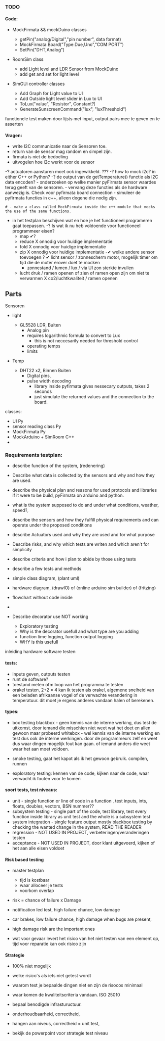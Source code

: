 
### TODO


#### Code:

- MockFirmata && mockDuino classes
    - getPin("analog/Digital","pin number", data format) 
    - MockFirmata.Board("Type:Due,Uno","COM PORT")
    - SetPin("DHT,Analog")

- RoomSim class
    - add Light level and LDR Sensor from MockDuino
    - add get and set for light level

- SimGUi controller classes
    - Add Graph for Light value to UI
    - Add Outside light level slider in Lux to UI
    - ToLux("value", "Resistor", Constant?)
    - GenerateSunscreenCommand("lux", "luxThreshold")

functionele test maken
door lijsts met input, output pairs mee te geven en te asserten


#### Vragen:

- write I2C communicatie naar de Sensoren toe.
-   return van de sensor mag random en simpel zijn.
-   firmata is niet de bedoeling
-   uitvogelen hoe i2c werkt voor de sensor

-? actuatoren aansturen moet ook ingewikkeld. ???
-? how to mock i2c? in either C++ or Python?
    -? de output van de getTemperature() functie als i2C data encoden?
    - onderzoeken op welke manier pyFirmata sensor waardes terug geeft van de sensoren. 
    - vervang deze functies als de hardware aanwezig is. Check voor pyfirmata board connection 
    - simuleer de pyfirmata functies in c++, alleen degene die nodig zijn.

    # - make a class called MockFirmata inside the c++ module that mocks the use of the same functions. 


- in het testplan beschijven wat en hoe je het functioneel programeren gaat toepassen.
-? Is wat ik nu heb voldoende voor functioneel programmeer eisen?
    - map    ✔?
    - reduce X onnodig voor huidige implementatie
    - fold   X onnodig voor huidige implementatie
    - zip    X onnodig voor huidige implementatie
-✔ welke andere sensor toevoegen ?
    ✔ licht sensor / zonnescherm motor, mogelijk timer om tijd die de moter erover doet te mocken
        - zonnestand / lumen / lux / via UI zon sterkte invullen
    - lucht druk / ramen openen of zien of ramen open zijn om niet te verwarmen
    X co2/luchtkwaliteit / ramen openen 

## Parts

Sensoren
- light
    - GL5528 LDR, Buiten
        - Analog pin
        - requires logarithmic formula to convert to Lux
            - this is not neccesarily needed for threshold control
        - operating temps
        - limits

- Temp
    - DHT22 x2, Binnen Buiten
        - Digital pins,
        - pulse width decoding
            - library inside pyfirmata gives nessecary outputs, takes 2 seconds
            - just simulate the returned values and the connection to the board.


classes:
- UI Py
- sensor reading class Py
- MockFirmata Py
- MockArduino + SimRoom C++
- 




### Requirements testplan:
- describe function of the system, (redenering)
- Describe what data is collected by the sensors and why and how they are used.
- describe the physical plan and reasons for used protocols and libraries if it were to be build, pyFirmata on arduino and python.
- what is the system supposed to do and under what conditions, weather, speed?, 

- describe the sensors and how they fulfill physical requirements and can operate under the proposed conditions
- describe Actuators used and why they are used and for what purpose

- Describe risks, and why which tests are writen and which aren't for simplicity
- describe criteria and how i plan to abide by those using tests
- describe a few tests and methods 

- simple class diagram, (plant uml)
- hardware diagram, (drawIO) of (online arduino sim builder) of (fritzing)
- flowchart without code inside
- 
- Describe decorator use NOT working
    - Exploratory testing
    - Why is the decorator usefull and what type are you adding
    - function time logging, function output logging
    - WHY is this usefull


inleiding
hardware
software
testen


#### tests:
- inputs geven, outputs testen
- runt de software?
- toestand meten ofm loop van het programma te testen
- orakel testen, 2+2 = 4 kan ik testen als orakel,  algemene snelheid van een beladen afrikaanse vogel of de verwachte verandering in temperatuur. dit moet je ergens anderes vandaan halen of berekenen.
#### types:

- box testing
    blackbox - geen kennis van de interne werking, dus test de uitkomst. door iemand die misschien niet weet wat het doet en allen gewoon maar probeerd
    whitebox - wel kennis van de interne werking en test dus ook de interne werkingen. door  de programmeurs zelf en weet dus waar dingen mogelijk fout kan gaan. of iemand anders die weet waar het aan moet voldoen.

- smoke testing, gaat het kapot als ik het gewoon gebruik. compilen, runnen
- exploratory testing: kennen van de code, kijken naar de code, waar verwacht ik fouten voor te komen

#### soort tests, test niveaus:
- unit - single function or line of code in a function , test inputs, ints, floats, doubles, vectors, BSN nummer??
- subsystem testing - single part of the code, test library, test every function inside library as unit test and the whole is a subsystem test
- system integration - single feature output mostly blackbox testing by checking the wanted change in the system, READ THE READER
- regression - NOT USED IN PROJECT, verbeteringen/veranderingen testen
- acceptance - NOT USED IN PROJECT, door klant uitgevoerd, kijken of het aan alle eisen voldoet

#### Risk based testing
- master testplan
    - tijd is kostbaar
    - waar alloceer je tests
    - voorkom overlap

- risk = chance of failure x Damage
- notification led test, high failure chance, low damage
- car brakes, low failure chance, high damage when bugs are present,
- high damage risk are the important ones
- wat voor gevaar levert het risico van het niet testen van een element op, tijd voor reparatie kan ook risico zijn

#### Strategie
- 100% niet mogelijk
- welke risico's als iets niet getest wordt
- waarom test je bepaalde dingen niet en zijn de risocos minimaal
- waar komen de kwaliteitscriteria vandaan. ISO 25010
- bepaal benodigde infrastuructuur.
- onderhoudbaarheid, correctheid, 
- hangen aan niveus, correctheid = unit test, 

- bekijk de powerpoint voor strategie test niveau